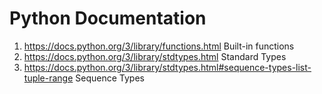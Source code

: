 
# Python Documentation
1. https://docs.python.org/3/library/functions.html Built-in functions
2. https://docs.python.org/3/library/stdtypes.html Standard Types
3. https://docs.python.org/3/library/stdtypes.html#sequence-types-list-tuple-range Sequence Types
